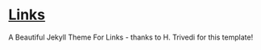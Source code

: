 # [Links](https://github.com/mkutarna/Links)

A Beautiful Jekyll Theme For Links - thanks to H. Trivedi for this template!